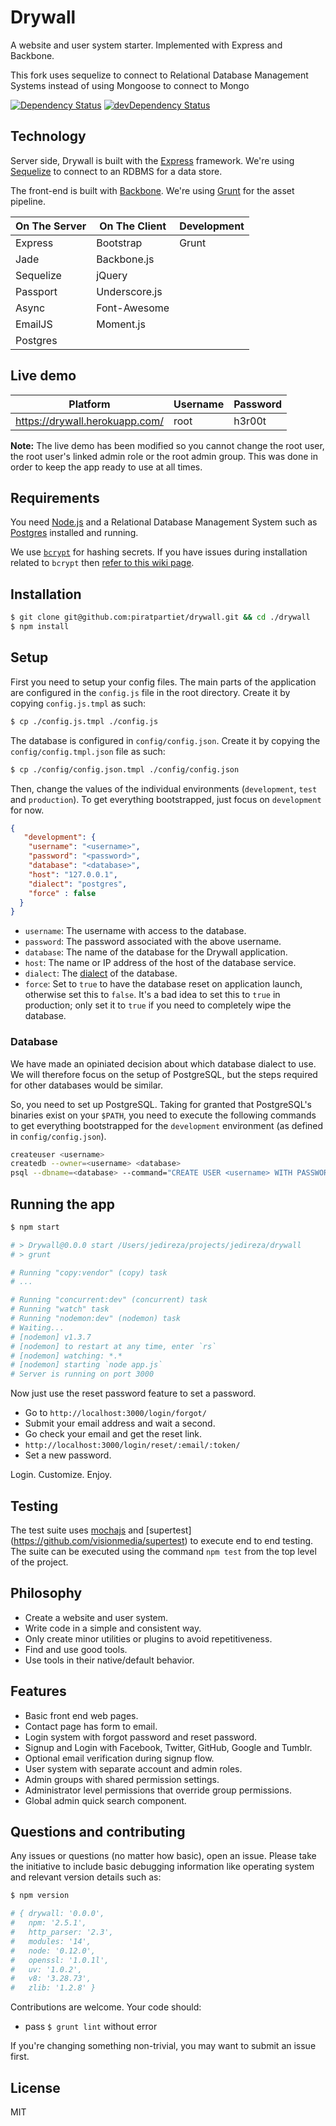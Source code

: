 # Drywall

A website and user system starter. Implemented with Express and Backbone.

This fork uses sequelize to connect to Relational Database Management Systems instead of using Mongoose to connect to Mongo

[![Dependency Status](https://david-dm.org/jedireza/drywall.svg?theme=shields.io)](https://david-dm.org/jedireza/drywall)
[![devDependency Status](https://david-dm.org/jedireza/drywall/dev-status.svg?theme=shields.io)](https://david-dm.org/jedireza/drywall#info=devDependencies)


## Technology

Server side, Drywall is built with the [Express](http://expressjs.com/)
framework. We're using [Sequelize](http://sequelizejs.com) to connect to
an RDBMS for a data store.

The front-end is built with [Backbone](http://backbonejs.org/).
We're using [Grunt](http://gruntjs.com/) for the asset pipeline.

| On The Server | On The Client  | Development |
| ------------- | -------------- | ----------- |
| Express       | Bootstrap      | Grunt       |
| Jade          | Backbone.js    |             |
| Sequelize     | jQuery         |             |
| Passport      | Underscore.js  |             |
| Async         | Font-Awesome   |             |
| EmailJS       | Moment.js      |             |
| Postgres      |				 |             |

## Live demo

| Platform                       | Username | Password |
| ------------------------------ | -------- | -------- |
| https://drywall.herokuapp.com/ | root     | h3r00t   |

__Note:__ The live demo has been modified so you cannot change the root user,
the root user's linked admin role or the root admin group. This was done in
order to keep the app ready to use at all times.


## Requirements

You need [Node.js](http://nodejs.org/download/) and a Relational Database
Management System such as [Postgres](http://www.postgresql.org/download)
installed and running.

We use [`bcrypt`](https://github.com/ncb000gt/node.bcrypt.js) for hashing
secrets. If you have issues during installation related to `bcrypt` then [refer
to this wiki
page](https://github.com/jedireza/drywall/wiki/bcrypt-Installation-Trouble).


## Installation

```bash
$ git clone git@github.com:piratpartiet/drywall.git && cd ./drywall
$ npm install
```


## Setup

First you need to setup your config files. The main parts of the application
are configured in the `config.js` file in the root directory. Create it by
copying `config.js.tmpl` as such:

```bash
$ cp ./config.js.tmpl ./config.js
```

The database is configured in `config/config.json`. Create it by copying the
`config/config.tmpl.json` file as such:

```bash
$ cp ./config/config.json.tmpl ./config/config.json
```

Then, change the values of the individual environments (`development`, `test`
and `production`). To get everything bootstrapped, just focus on `development`
for now.

```json
{
   "development": {
    "username": "<username>",
    "password": "<password>",
    "database": "<database>",
    "host": "127.0.0.1",
    "dialect": "postgres",
    "force" : false
  }
}
```

* `username`: The username with access to the database.
* `password`: The password associated with the above username.
* `database`: The name of the database for the Drywall application.
* `host`: The name or IP address of the host of the database service.
* `dialect`: The [dialect](http://sequelize.readthedocs.org/en/1.7.0/docs/usage/#dialects)
   of the database.
* `force`: Set to `true` to have the database reset on application launch,
   otherwise set this to `false`. It's a bad idea to set this to `true`
   in production; only set it to `true` if you need to completely wipe
   the database.

### Database

We have made an opiniated decision about which database dialect to use. We will
therefore focus on the setup of PostgreSQL, but the steps required for other
databases would be similar.

So, you need to set up PostgreSQL. Taking for granted that PostgreSQL's binaries
exist on your `$PATH`, you need to execute the following commands to get everything
bootstrapped for the `development` environment (as defined in `config/config.json`).

```bash
createuser <username>
createdb --owner=<username> <database>
psql --dbname=<database> --command="CREATE USER <username> WITH PASSWORD '<password>';"
```

## Running the app

```bash
$ npm start

# > Drywall@0.0.0 start /Users/jedireza/projects/jedireza/drywall
# > grunt

# Running "copy:vendor" (copy) task
# ...

# Running "concurrent:dev" (concurrent) task
# Running "watch" task
# Running "nodemon:dev" (nodemon) task
# Waiting...
# [nodemon] v1.3.7
# [nodemon] to restart at any time, enter `rs`
# [nodemon] watching: *.*
# [nodemon] starting `node app.js`
# Server is running on port 3000
```

Now just use the reset password feature to set a password.

 - Go to `http://localhost:3000/login/forgot/`
 - Submit your email address and wait a second.
 - Go check your email and get the reset link.
 - `http://localhost:3000/login/reset/:email/:token/`
 - Set a new password.

Login. Customize. Enjoy.


## Testing

The test suite uses [mochajs](https://mochajs.org) and [supertest]
(https://github.com/visionmedia/supertest) to execute end to end
testing. The suite can be executed using the command `npm test`
from the top level of the project.

## Philosophy

 - Create a website and user system.
 - Write code in a simple and consistent way.
 - Only create minor utilities or plugins to avoid repetitiveness.
 - Find and use good tools.
 - Use tools in their native/default behavior.


## Features

 - Basic front end web pages.
 - Contact page has form to email.
 - Login system with forgot password and reset password.
 - Signup and Login with Facebook, Twitter, GitHub, Google and Tumblr.
 - Optional email verification during signup flow.
 - User system with separate account and admin roles.
 - Admin groups with shared permission settings.
 - Administrator level permissions that override group permissions.
 - Global admin quick search component.


## Questions and contributing

Any issues or questions (no matter how basic), open an issue. Please take the
initiative to include basic debugging information like operating system
and relevant version details such as:

```bash
$ npm version

# { drywall: '0.0.0',
#   npm: '2.5.1',
#   http_parser: '2.3',
#   modules: '14',
#   node: '0.12.0',
#   openssl: '1.0.1l',
#   uv: '1.0.2',
#   v8: '3.28.73',
#   zlib: '1.2.8' }
```

Contributions are welcome. Your code should:

 - pass `$ grunt lint` without error

If you're changing something non-trivial, you may want to submit an issue
first.


## License

MIT
